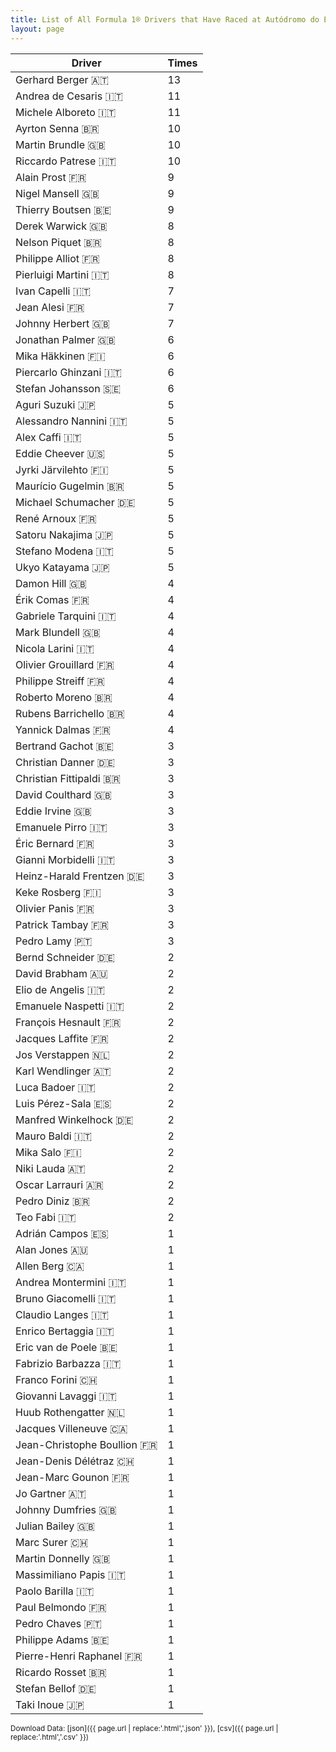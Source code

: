 ```yaml
---
title: List of All Formula 1® Drivers that Have Raced at Autódromo do Estoril
layout: page
---
```


| Driver | Times |
|--|--|
| Gerhard Berger 🇦🇹 | 13 |
| Andrea de Cesaris 🇮🇹 | 11 |
| Michele Alboreto 🇮🇹 | 11 |
| Ayrton Senna 🇧🇷 | 10 |
| Martin Brundle 🇬🇧 | 10 |
| Riccardo Patrese 🇮🇹 | 10 |
| Alain Prost 🇫🇷 | 9 |
| Nigel Mansell 🇬🇧 | 9 |
| Thierry Boutsen 🇧🇪 | 9 |
| Derek Warwick 🇬🇧 | 8 |
| Nelson Piquet 🇧🇷 | 8 |
| Philippe Alliot 🇫🇷 | 8 |
| Pierluigi Martini 🇮🇹 | 8 |
| Ivan Capelli 🇮🇹 | 7 |
| Jean Alesi 🇫🇷 | 7 |
| Johnny Herbert 🇬🇧 | 7 |
| Jonathan Palmer 🇬🇧 | 6 |
| Mika Häkkinen 🇫🇮 | 6 |
| Piercarlo Ghinzani 🇮🇹 | 6 |
| Stefan Johansson 🇸🇪 | 6 |
| Aguri Suzuki 🇯🇵 | 5 |
| Alessandro Nannini 🇮🇹 | 5 |
| Alex Caffi 🇮🇹 | 5 |
| Eddie Cheever 🇺🇸 | 5 |
| Jyrki Järvilehto 🇫🇮 | 5 |
| Maurício Gugelmin 🇧🇷 | 5 |
| Michael Schumacher 🇩🇪 | 5 |
| René Arnoux 🇫🇷 | 5 |
| Satoru Nakajima 🇯🇵 | 5 |
| Stefano Modena 🇮🇹 | 5 |
| Ukyo Katayama 🇯🇵 | 5 |
| Damon Hill 🇬🇧 | 4 |
| Érik Comas 🇫🇷 | 4 |
| Gabriele Tarquini 🇮🇹 | 4 |
| Mark Blundell 🇬🇧 | 4 |
| Nicola Larini 🇮🇹 | 4 |
| Olivier Grouillard 🇫🇷 | 4 |
| Philippe Streiff 🇫🇷 | 4 |
| Roberto Moreno 🇧🇷 | 4 |
| Rubens Barrichello 🇧🇷 | 4 |
| Yannick Dalmas 🇫🇷 | 4 |
| Bertrand Gachot 🇧🇪 | 3 |
| Christian Danner 🇩🇪 | 3 |
| Christian Fittipaldi 🇧🇷 | 3 |
| David Coulthard 🇬🇧 | 3 |
| Eddie Irvine 🇬🇧 | 3 |
| Emanuele Pirro 🇮🇹 | 3 |
| Éric Bernard 🇫🇷 | 3 |
| Gianni Morbidelli 🇮🇹 | 3 |
| Heinz-Harald Frentzen 🇩🇪 | 3 |
| Keke Rosberg 🇫🇮 | 3 |
| Olivier Panis 🇫🇷 | 3 |
| Patrick Tambay 🇫🇷 | 3 |
| Pedro Lamy 🇵🇹 | 3 |
| Bernd Schneider 🇩🇪 | 2 |
| David Brabham 🇦🇺 | 2 |
| Elio de Angelis 🇮🇹 | 2 |
| Emanuele Naspetti 🇮🇹 | 2 |
| François Hesnault 🇫🇷 | 2 |
| Jacques Laffite 🇫🇷 | 2 |
| Jos Verstappen 🇳🇱 | 2 |
| Karl Wendlinger 🇦🇹 | 2 |
| Luca Badoer 🇮🇹 | 2 |
| Luis Pérez-Sala 🇪🇸 | 2 |
| Manfred Winkelhock 🇩🇪 | 2 |
| Mauro Baldi 🇮🇹 | 2 |
| Mika Salo 🇫🇮 | 2 |
| Niki Lauda 🇦🇹 | 2 |
| Oscar Larrauri 🇦🇷 | 2 |
| Pedro Diniz 🇧🇷 | 2 |
| Teo Fabi 🇮🇹 | 2 |
| Adrián Campos 🇪🇸 | 1 |
| Alan Jones 🇦🇺 | 1 |
| Allen Berg 🇨🇦 | 1 |
| Andrea Montermini 🇮🇹 | 1 |
| Bruno Giacomelli 🇮🇹 | 1 |
| Claudio Langes 🇮🇹 | 1 |
| Enrico Bertaggia 🇮🇹 | 1 |
| Eric van de Poele 🇧🇪 | 1 |
| Fabrizio Barbazza 🇮🇹 | 1 |
| Franco Forini 🇨🇭 | 1 |
| Giovanni Lavaggi 🇮🇹 | 1 |
| Huub Rothengatter 🇳🇱 | 1 |
| Jacques Villeneuve 🇨🇦 | 1 |
| Jean-Christophe Boullion 🇫🇷 | 1 |
| Jean-Denis Délétraz 🇨🇭 | 1 |
| Jean-Marc Gounon 🇫🇷 | 1 |
| Jo Gartner 🇦🇹 | 1 |
| Johnny Dumfries 🇬🇧 | 1 |
| Julian Bailey 🇬🇧 | 1 |
| Marc Surer 🇨🇭 | 1 |
| Martin Donnelly 🇬🇧 | 1 |
| Massimiliano Papis 🇮🇹 | 1 |
| Paolo Barilla 🇮🇹 | 1 |
| Paul Belmondo 🇫🇷 | 1 |
| Pedro Chaves 🇵🇹 | 1 |
| Philippe Adams 🇧🇪 | 1 |
| Pierre-Henri Raphanel 🇫🇷 | 1 |
| Ricardo Rosset 🇧🇷 | 1 |
| Stefan Bellof 🇩🇪 | 1 |
| Taki Inoue 🇯🇵 | 1 |

<small>Download Data: [json]({{ page.url | replace:'.html','.json' }}), [csv]({{ page.url | replace:'.html','.csv' }})</small>
